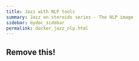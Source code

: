```yaml
---
title: Jazz with NLP tools
summary: Jazz on steroids series - The NLP image
sidebar: mydoc_sidebar
permalink: docker_jazz_nlp.html
---
```


## Remove this!
